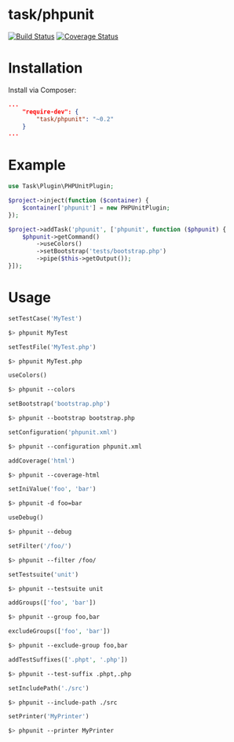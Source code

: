 task/phpunit
============

[![Build Status](https://travis-ci.org/taskphp/phpunit.svg?branch=master)](https://travis-ci.org/taskphp/phpunit)
[![Coverage Status](https://coveralls.io/repos/taskphp/phpunit/badge.png?branch=master)](https://coveralls.io/r/taskphp/phpunit?branch=master)

Installation
============

Install via Composer:
```json
...
    "require-dev": {
        "task/phpunit": "~0.2"
    }
...
```

Example
=======
```php
use Task\Plugin\PHPUnitPlugin;

$project->inject(function ($container) {
    $container['phpunit'] = new PHPUnitPlugin;
});

$project->addTask('phpunit', ['phpunit', function ($phpunit) {
    $phpunit->getCommand()
        ->useColors()
        ->setBootstrap('tests/bootstrap.php')
        ->pipe($this->getOutput());
}]);
```

Usage
=====
```php
setTestCase('MyTest')
```
```bash
$> phpunit MyTest
```
```php
setTestFile('MyTest.php')
```
```bash
$> phpunit MyTest.php
```
```php
useColors()
```
```bash
$> phpunit --colors
```
```php
setBootstrap('bootstrap.php')
```
```bash
$> phpunit --bootstrap bootstrap.php
```
```php
setConfiguration('phpunit.xml')
```
```bash
$> phpunit --configuration phpunit.xml
```
```php
addCoverage('html')
```
```bash
$> phpunit --coverage-html
```
```php
setIniValue('foo', 'bar')
```
```bash
$> phpunit -d foo=bar
```
```php
useDebug()
```
```bash
$> phpunit --debug
```
```php
setFilter('/foo/')
```
```bash
$> phpunit --filter /foo/
```
```php
setTestsuite('unit')
```
```bash
$> phpunit --testsuite unit
```
```php
addGroups(['foo', 'bar'])
```
```bash
$> phpunit --group foo,bar
```
```php
excludeGroups(['foo', 'bar'])
```
```bash
$> phpunit --exclude-group foo,bar
```
```php
addTestSuffixes(['.phpt', '.php'])
```
```bash
$> phpunit --test-suffix .phpt,.php
```
```php
setIncludePath('./src')
```
```bash
$> phpunit --include-path ./src
```
```php
setPrinter('MyPrinter')
```
```bash
$> phpunit --printer MyPrinter
```
